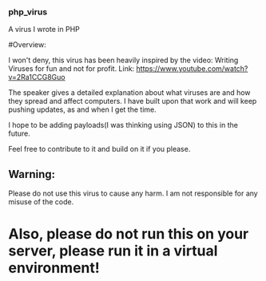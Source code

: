 ### php_virus
A virus I wrote in PHP

#Overview:

I won't deny, this virus has been heavily inspired by the video: 
Writing Viruses for fun and not for profit.
Link: https://www.youtube.com/watch?v=2Ra1CCG8Guo

The speaker gives a detailed explanation about what viruses are and how they spread and affect computers.
I have built upon that work and will keep pushing updates, as and when I get the time. 

I hope to be adding payloads(I was thinking using JSON) to this in the future.

Feel free to contribute to it and build on it if you please.

## Warning:

Please do not use this virus to cause any harm. I am not responsible for any misuse of the code.

# Also, please do not run this on your server, please run it in a virtual environment!

